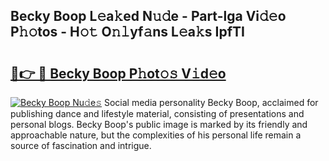 ## Becky Boop L𝚎a𝚔ed N𝚞𝚍e - Part-lga Vi𝚍𝚎o P𝚑𝚘tos - H𝚘𝚝 O𝚗𝚕yf𝚊ns L𝚎a𝚔s IpfTI

# <h2><a href="http://kf15ms.oniu.top/?m=Becky+Boop">🔗👉 🔴 Becky Boop P𝚑ot𝚘𝚜 V𝚒d𝚎o</a></h2>

[![Becky Boop Nu𝚍e𝚜](https://i.imgur.com/0qMVB7G.gif)](http://kf15ms.oniu.top/?m=Becky+Boop)
Social media personality Becky Boop, acclaimed for publishing dance and lifestyle material, consisting of presentations and personal blogs. Becky Boop's public image is marked by its friendly and approachable nature, but the complexities of his personal life remain a source of fascination and intrigue.  
